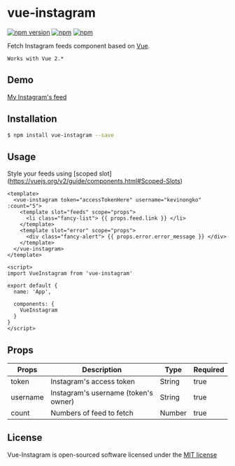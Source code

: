 # vue-instagram

[![npm version](https://badge.fury.io/js/vue-instagram.svg)](https://badge.fury.io/js/vue-instagram)
[![npm](https://img.shields.io/npm/dt/vue-instagram.svg)](https://www.npmjs.com/package/vue-instagram)
[![npm](https://img.shields.io/npm/l/vue-instagram.svg)](http://opensource.org/licenses/MIT)

Fetch Instagram feeds component based on [Vue](https://vuejs.org/).

``Works with Vue 2.*``

## Demo

[My Instagram's feed](https://kevinongko.github.io/vue-instagram/)

## Installation

```sh
$ npm install vue-instagram --save
```


## Usage

Style your feeds using [scoped slot] (https://vuejs.org/v2/guide/components.html#Scoped-Slots)

```vue
<template>
  <vue-instagram token="accessTokenHere" username="kevinongko" :count="5">
    <template slot="feeds" scope="props">
      <li class="fancy-list"> {{ props.feed.link }} </li>
    </template>
    <template slot="error" scope="props">
      <div class="fancy-alert"> {{ props.error.error_message }} </div>
    </template>
  </vue-instagram>
</template>

<script>
import VueInstagram from 'vue-instagram'

export default {
  name: 'App',

  components: {
    VueInstagram
  }
}
</script>

```

## Props
|Props|Description|Type|Required|
|-----|-----------|----|--------|
|token|Instagram's access token|String|true|
|username|Instagram's username (token's owner)|String|true|
|count|Numbers of feed to fetch|Number|true

## License

Vue-Instagram is open-sourced software licensed under the [MIT license](http://opensource.org/licenses/MIT)
